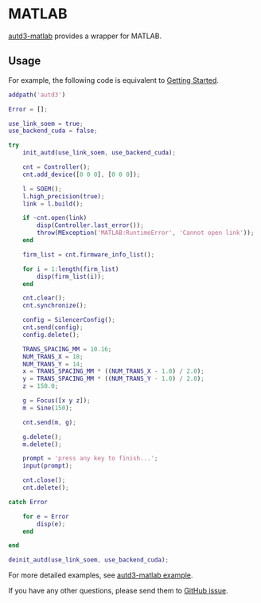 # MATLAB

[autd3-matlab](https://github.com/shinolab/autd3/tree/master/matlab) provides a wrapper for MATLAB.

## Usage

For example, the following code is equivalent to [Getting Started](../Users_Manual/getting_started.md).

```matlab
addpath('autd3')

Error = [];

use_link_soem = true;
use_backend_cuda = false;

try
    init_autd(use_link_soem, use_backend_cuda);

    cnt = Controller();
    cnt.add_device([0 0 0], [0 0 0]);

    l = SOEM();
    l.high_precision(true);
    link = l.build();

    if ~cnt.open(link)
        disp(Controller.last_error());
        throw(MException('MATLAB:RuntimeError', 'Cannot open link'));
    end

    firm_list = cnt.firmware_info_list();

    for i = 1:length(firm_list)
        disp(firm_list(i));
    end

    cnt.clear();
    cnt.synchronize();

    config = SilencerConfig();
    cnt.send(config);
    config.delete();

    TRANS_SPACING_MM = 10.16;
    NUM_TRANS_X = 18;
    NUM_TRANS_Y = 14;
    x = TRANS_SPACING_MM * ((NUM_TRANS_X - 1.0) / 2.0);
    y = TRANS_SPACING_MM * ((NUM_TRANS_Y - 1.0) / 2.0);
    z = 150.0;

    g = Focus([x y z]);
    m = Sine(150);

    cnt.send(m, g);

    g.delete();
    m.delete();

    prompt = 'press any key to finish...';
    input(prompt);

    cnt.close();
    cnt.delete();

catch Error

    for e = Error
        disp(e);
    end

end

deinit_autd(use_link_soem, use_backend_cuda);
```

For more detailed examples, see [autd3-matlab example](https://github.com/shinolab/autd3/tree/master/matlab/examples).

If you have any other questions, please send them to [GitHub issue](https://github.com/shinolab/autd3/issues).
